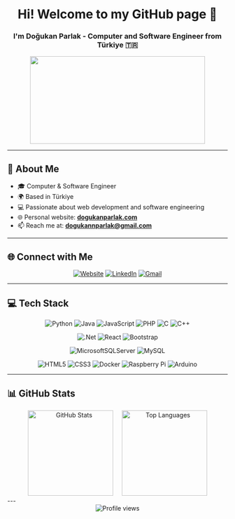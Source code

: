 <h1 align="center">Hi! Welcome to my GitHub page 👋</h1>

<h3 align="center">I'm Doğukan Parlak - Computer and Software Engineer from Türkiye 🇹🇷</h3>

<div align="center">
  <img src="https://media.giphy.com/media/dWesBcTLavkZuG35MI/giphy.gif" width="400" height="200"/>
</div>

-----

## 🎯 About Me

- 🎓 Computer & Software Engineer
- 🌍 Based in Türkiye
- 💻 Passionate about web development and software engineering
- 🌐 Personal website: **[dogukanparlak.com](https://dogukanparlak.com)**
- 📫 Reach me at: **dogukannparlak@gmail.com**

-----

## 🌐 Connect with Me

<div align="center">

[![Website](https://img.shields.io/badge/Website-000000?style=for-the-badge&logo=About.me&logoColor=white)](https://dogukanparlak.com)
[![LinkedIn](https://img.shields.io/badge/LinkedIn-%230077B5.svg?style=for-the-badge&logo=linkedin&logoColor=white)](https://linkedin.com/in/dogukannparlak)
[![Gmail](https://img.shields.io/badge/Gmail-D14836?style=for-the-badge&logo=gmail&logoColor=white)](mailto:dogukannparlak@gmail.com)

</div>

-----

## 💻 Tech Stack

<div align="center">

![Python](https://img.shields.io/badge/python-3670A0?style=for-the-badge&logo=python&logoColor=ffdd54)
![Java](https://img.shields.io/badge/java-%23ED8B00.svg?style=for-the-badge&logo=openjdk&logoColor=white)
![JavaScript](https://img.shields.io/badge/javascript-%23323330.svg?style=for-the-badge&logo=javascript&logoColor=%23F7DF1E)
![PHP](https://img.shields.io/badge/php-%23777BB4.svg?style=for-the-badge&logo=php&logoColor=white)
![C](https://img.shields.io/badge/c-%2300599C.svg?style=for-the-badge&logo=c&logoColor=white)
![C++](https://img.shields.io/badge/c++-%2300599C.svg?style=for-the-badge&logo=c%2B%2B&logoColor=white)

![.Net](https://img.shields.io/badge/.NET-5C2D91?style=for-the-badge&logo=.net&logoColor=white)
![React](https://img.shields.io/badge/react-%2320232a.svg?style=for-the-badge&logo=react&logoColor=%2361DAFB)
![Bootstrap](https://img.shields.io/badge/bootstrap-%238511FA.svg?style=for-the-badge&logo=bootstrap&logoColor=white)

![MicrosoftSQLServer](https://img.shields.io/badge/Microsoft%20SQL%20Server-CC2927?style=for-the-badge&logo=microsoft%20sql%20server&logoColor=white)
![MySQL](https://img.shields.io/badge/mysql-%2300f.svg?style=for-the-badge&logo=mysql&logoColor=white)

![HTML5](https://img.shields.io/badge/html5-%23E34F26.svg?style=for-the-badge&logo=html5&logoColor=white)
![CSS3](https://img.shields.io/badge/css3-%231572B6.svg?style=for-the-badge&logo=css3&logoColor=white)
![Docker](https://img.shields.io/badge/docker-%230db7ed.svg?style=for-the-badge&logo=docker&logoColor=white)
![Raspberry Pi](https://img.shields.io/badge/-RaspberryPi-C51A4A?style=for-the-badge&logo=Raspberry-Pi)
![Arduino](https://img.shields.io/badge/-Arduino-00979D?style=for-the-badge&logo=Arduino&logoColor=white)

</div>

-----

## 📊 GitHub Stats

<div align="center">
  <img src="https://github-readme-stats.vercel.app/api?username=dogukannparlak&show_icons=true&theme=tokyonight&hide_border=true" alt="GitHub Stats" height="195" />
  &nbsp;&nbsp;&nbsp;
  <img src="https://github-readme-stats.vercel.app/api/top-langs/?username=dogukannparlak&layout=compact&theme=tokyonight&hide_border=true" alt="Top Languages" height="195" />
</div>
---

<div align="center">

<img src="https://komarev.com/ghpvc/?username=dogukannparlak&label=Profile%20views&color=0e75b6&style=flat" alt="Profile views" />

</div>
